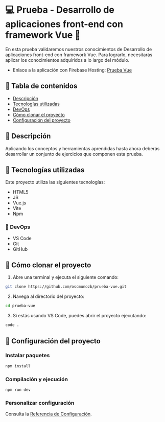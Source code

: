 # &#128187; Prueba - Desarrollo de aplicaciones front-end con framework Vue &#128511;

En esta prueba validaremos nuestros conocimientos de Desarrollo de aplicaciones front-end con framework Vue. Para lograrlo, necesitarás aplicar los conocimientos adquiridos a lo largo del módulo.

- Enlace a la aplicación con Firebase Hosting: [Prueba Vue](https://prueba-vue-5b0ea.web.app/)

## &#128640; Tabla de contenidos

- [Descripción](#-descripción)
- [Tecnologías utilizadas](#-tecnologías-utilizadas)
- [DevOps](#-devops)
- [Cómo clonar el proyecto](#-cómo-clonar-el-proyecto)
- [Configuración del proyecto](#-configuración-del-proyecto)

## &#127755; Descripción

Aplicando los conceptos y herramientas aprendidas hasta ahora deberás desarrollar un conjunto de ejercicios que componen esta prueba.

## &#128642; Tecnologías utilizadas

Este proyecto utiliza las siguientes tecnologías:

- HTML5
- JS
- Vue.js
- Vite
- Npm

### &#128641; DevOps

- VS Code
- Git
- GitHub

## &#128110; Cómo clonar el proyecto

1. Abre una terminal y ejecuta el siguiente comando:

```bash
git clone https://github.com/oscmunozb/prueba-vue.git
```

2. Navega al directorio del proyecto:

```bash
cd prueba-vue
```

3. Si estás usando VS Code, puedes abrir el proyecto ejecutando:

```bash
code .
```

## &#128679; Configuración del proyecto

### Instalar paquetes

```sh
npm install
```

### Compilación y ejecución

```sh
npm run dev
```

### Personalizar configuración

Consulta la [Referencia de Configuración](https://vitejs.dev/config/).

